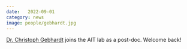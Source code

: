 ```yaml
---
date:   2022-09-01
category: news
image: people/gebhardt.jpg
---
```


[Dr. Christoph Gebhardt](/people/gebhardt/) joins the AIT lab as a post-doc. Welcome back!